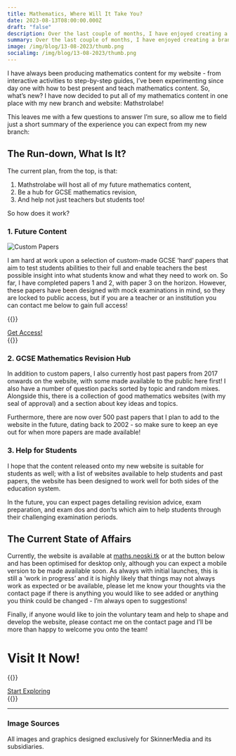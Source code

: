 ```yaml
---
title: Mathematics, Where Will It Take You?
date: 2023-08-13T08:00:00.000Z
draft: "false"
description: Over the last couple of months, I have enjoyed creating a brand new NeoSki experience for your enjoyment - and now it’s time to announce it to you!
summary: Over the last couple of months, I have enjoyed creating a brand new NeoSki experience for your enjoyment - and now it’s time to announce it to you!
image: /img/blog/13-08-2023/thumb.png
socialimg: /img/blog/13-08-2023/thumb.png
---
```


I have always been producing mathematics content for my website - from interactive activities to step-by-step guides, I’ve been experimenting since day one with how to best present and teach mathematics content. So, what’s new? I have now decided to put all of my mathematics content in one place with my new branch and website: Mathstrolabe!

This leaves me with a few questions to answer I’m sure, so allow me to field just a short summary of the experience you can expect from my new branch:

## The Run-down, What Is It?

The current plan, from the top, is that:

1. Mathstrolabe will host all of my future mathematics content,
2. Be a hub for GCSE mathematics revision,
3. And help not just teachers but students too!

So how does it work?

### 1. Future Content

![Custom Papers](/img/blog/13-08-2023/papers.png)

I am hard at work upon a selection of custom-made GCSE ‘hard’ papers that aim to test students abilities to their full and enable teachers the best possible insight into what students know and what they need to work on. So far, I have completed papers 1 and 2, with paper 3 on the horizon. However, these papers have been designed with mock examinations in mind, so they are locked to public access, but if you are a teacher or an institution you can contact me below to gain full access!

{{<rawhtml>}}

<div class="tc ma3">
<a href="https://maths.neoski.tk/contact/" class="btn raise">Get Access!</a>
</div>
{{</rawhtml>}}

### 2. GCSE Mathematics Revision Hub

In addition to custom papers, I also currently host past papers from 2017 onwards on the website, with some made available to the public here first! I also have a number of question packs sorted by topic and random mixes. Alongside this, there is a collection of good mathematics websites (with my seal of approval) and a section about key ideas and topics.

Furthermore, there are now over 500 past papers that I plan to add to the website in the future, dating back to 2002 - so make sure to keep an eye out for when more papers are made available!

### 3. Help for Students

I hope that the content released onto my new website is suitable for students as well; with a list of websites available to help students and past papers, the website has been designed to work well for both sides of the education system.

In the future, you can expect pages detailing revision advice, exam preparation, and exam dos and don’ts which aim to help students through their challenging examination periods.

## The Current State of Affairs

Currently, the website is available at [maths.neoski.tk](http://maths.neoski.tk) or at the button below and has been optimised for desktop only, although you can expect a mobile version to be made available soon. As always with initial launches, this is still a ‘work in progress’ and it is highly likely that things may not always work as expected or be available, please let me know your thoughts via the contact page if there is anything you would like to see added or anything you think could be changed - I’m always open to suggestions!

Finally, if anyone would like to join the voluntary team and help to shape and develop the website, please contact me on the contact page and I’ll be more than happy to welcome you onto the team!

# Visit It Now!

{{<rawhtml>}}

<div class="tc ma3">
<a href="https://maths.neoski.tk" class="btn raise">Start Exploring</a>
</div>
{{</rawhtml>}}

---

### Image Sources

All images and graphics designed exclusively for SkinnerMedia and its subsidiaries.
